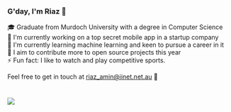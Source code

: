 <h3>G'day, I'm Riaz 👋</h3>
<p> 🎓 Graduate from Murdoch University with a degree in Computer Science <br> 🔭 I'm currently working on a top secret mobile app in a startup company<br>🌱 I'm currently learning machine learning and keen to pursue a career in it</br> 🥅 I aim to contribute more to open source projects this year <br>⚡ Fun fact: I like to watch and play competitive sports.</p>

<p>Feel free to get in touch at <a href = "mailto: riaz_amin@iinet.net.au">riaz_amin@iinet.net.au</a> 📧</p>

#

<!---
undisputedcoder/undisputedcoder is a ✨ special ✨ repository because its `README.md` (this file) appears on your GitHub profile.
You can click the Preview link to take a look at your changes.
--->
<a href="https://github.com/anuraghazra/github-readme-stats">
  <img align="center" src="https://github-readme-stats.vercel.app/api/top-langs/?username=undisputedcoder&layout=compact&exclude_repo=undisputedcoder.github.io,Speedy-Cycles" />
</a>
<!--
<a href="https://github.com/anuraghazra/github-readme-stats">
  <img align="center" src="https://github-readme-stats.vercel.app/api?username=undisputedcoder&show_icons=true&hide=stars" />
</a>
-->
